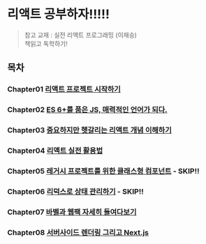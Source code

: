 # 리액트 공부하자!!!!!
> 참고 교재 : 실전 리액트 프로그래밍 (이재승)  
> 책읽고 독학하기!
## 목차
### Chapter01 [리액트 프로젝트 시작하기](https://github.com/kwhong95/React-Programming/tree/master/Chapter1)
### Chapter02 [ES 6+를 품은 JS, 매력적인 언어가 되다.](https://github.com/kwhong95/React-Programming/tree/master/Chapter2)
### Chapter03 [중요하지만 헷갈리는 리액트 개념 이해하기](https://github.com/kwhong95/React-Programming/tree/master/Chapter3)
### Chapter04 [리액트 실전 활용법](https://github.com/kwhong95/React-Programming/tree/master/Chapter4)
### Chapter05 [레거시 프로젝트를 위한 클래스형 컴포넌트]() - SKIP!!
### Chapter06 [리덕스로 상태 관리하기]() - SKIP!!
### Chapter07 [바벨과 웹팩 자세히 들여다보기](https://github.com/kwhong95/React-Programming/tree/master/Chapter7) 
### Chapter08 [서버사이드 렌더링 그리고 Next.js](https://github.com/kwhong95/React-Programming/tree/master/Chapter8)
